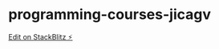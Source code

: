 # programming-courses-jicagv

[Edit on StackBlitz ⚡️](https://stackblitz.com/edit/programming-courses-jicagv)